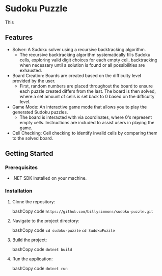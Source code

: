 Sudoku Puzzle
=============

This 

Features
--------

-   Solver: A Sudoku solver using a recursive backtracking algorithm.
    - The recursive backtracking algorithm systematically fills Sudoku cells, exploring valid digit choices for each empty cell, backtracking when necessary until a solution is found or all possibilities are exhausted.
-   Board Creation: Boards are created based on the difficulty level provided by the user.
    - First, random numbers are placed throughout the board to ensure each puzzle created differs from the last. The board is then solved, where a set amount of cells is set back to 0 based on the difficulty level. 
-   Game Mode: An interactive game mode that allows you to play the generated Sudoku puzzles.
    - The board is interacted with via coordinates, where 0's represent empty cells. Instructions are included to assist users in playing the game.
-   Cell Checking: Cell checking to identify invalid cells by comparing them to the solved board.

Getting Started
---------------

### Prerequisites

-   .NET SDK installed on your machine.

### Installation

1.  Clone the repository:

    bashCopy code
    `https://github.com/billysimmons/sudoku-puzzle.git`

2.  Navigate to the project directory:

    bashCopy code
    `cd sudoku-puzzle`
    `cd SudokuPuzzle`

3.  Build the project:

    bashCopy code
    `dotnet build`

4.  Run the application:

    bashCopy code
    `dotnet run`

